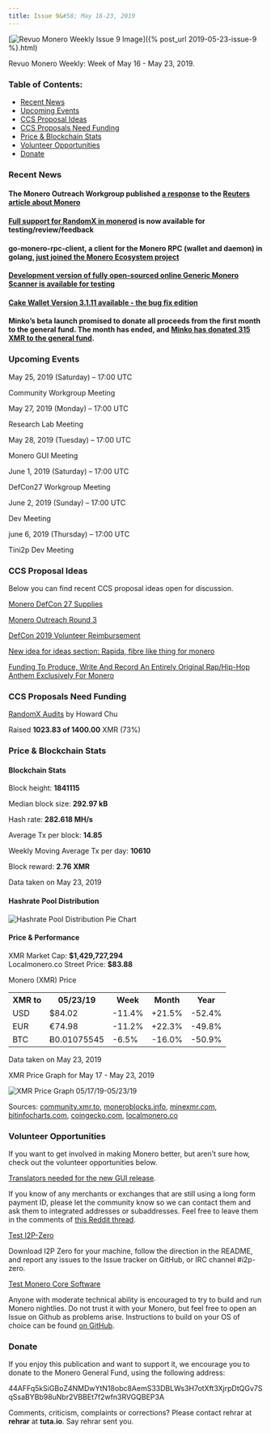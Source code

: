 ```yaml
---
title: Issue 9&#58; May 16-23, 2019
---
```

[<img src="/img/img-issue9.jpg" alt="Revuo Monero Weekly Issue 9 Image">]({% post_url 2019-05-23-issue-9 %}.html)

Revuo Monero Weekly: Week of May 16 - May 23, 2019.
<!--more-->

<h3>Table of Contents:</h3>
<ul class="contents">
    <li><a href="#news">Recent News</a></li>
    <li><a href="#events">Upcoming Events</a></li>
    <li><a href="#ideas">CCS Proposal Ideas</a></li>
    <li><a href="#proposals">CCS Proposals Need Funding</a></li>
    <li><a href="#stats">Price & Blockchain Stats</a></li>
    <li><a href="#volunteer">Volunteer Opportunities</a></li>
    <li><a href="#donate">Donate</a></li>
</ul>

<h3 id="news">Recent News</h3>

<div class="newsbyte">
    <h4>The Monero Outreach Workgroup published <a href="https://www.monerooutreach.org/response-to-reuters.php" target="_blank">a response</a> to the <a href="https://www.reuters.com/article/us-crypto-currencies-altcoins-explainer/explainer-privacy-coin-monero-offers-near-total-anonymity-idUSKCN1SL0F0" target="_blank">Reuters article about Monero</a>
    </h4>
</div>

<div class="newsbyte">
    <h4><a href="https://www.reddit.com/r/Monero/comments/bpkuln/randomx_integration_in_monerod/" target="_blank">Full support for RandomX in monerod</a> is now available for testing/review/feedback
    </h4>
</div>

<div class="newsbyte">
    <h4>go-monero-rpc-client, a client for the Monero RPC (wallet and daemon) in golang, <a href="https://www.reddit.com/r/Monero/comments/bqtrj5/gomonerorpcclient_a_client_for_the_monero_rpc/" target="_blank">just joined the Monero Ecosystem project</a>
    </h4>
</div>

<div class="newsbyte">
    <h4>
    <a href="https://www.reddit.com/r/Monero/comments/br0wzt/development_version_of_fully_opensourced_online/" target="_blank">Development version of fully open-sourced online Generic Monero Scanner is available for testing</a>
    </h4>
</div>

<div class="newsbyte">
    <h4><a href="https://itunes.apple.com/us/app/cake-wallet-for-xmr-monero/id1334702542?mt=8" target="_blank">Cake Wallet Version 3.1.11 available - the bug fix edition</a>
    </h4>
</div>

<div class="newsbyte">
    <h4>Minko’s beta launch promised to donate all proceeds from the first month to the general fund. The month has ended, and <a href="https://www.reddit.com/r/Monero/comments/br67pt/minko_1st_month_donation_sent/" target="_blank">Minko has donated 315 XMR to the general fund</a>.
    </h4>
</div>

<h3 id="events">Upcoming Events</h3>

<div class="event">
    <p class="date" markdown="1">May 25, 2019 (Saturday) – 17:00 UTC</p>
    <p markdown="1">Community Workgroup Meeting</p>
</div>

<div class="event">
    <p class="date" markdown="1">May 27, 2019 (Monday) – 17:00 UTC</p>
    <p markdown="1">Research Lab Meeting</p>
</div>

<div class="event">
    <p class="date" markdown="1">May 28, 2019 (Tuesday) – 17:00 UTC</p>
    <p markdown="1">Monero GUI Meeting</p>
</div>

<div class="event">
    <p class="date">June 1, 2019 (Saturday) – 17:00 UTC</p>
    <p>DefCon27 Workgroup Meeting</p>
</div>

<div class="event">
    <p class="date" markdown="1">June 2, 2019 (Sunday) – 17:00 UTC</p>
    <p markdown="1">Dev Meeting</p>
</div>

<div class="event">
    <p class="date" markdown="1">june 6, 2019 (Thursday) – 17:00 UTC</p>
    <p markdown="1">Tini2p Dev Meeting</p>
</div>

<h3 id="ideas">CCS Proposal Ideas</h3>

<p>Below you can find recent CCS proposal ideas open for discussion.</p>

<div class="proposal">
<p><a href="https://repo.getmonero.org/monero-project/ccs-proposals/merge_requests/71" target="_blank">Monero DefCon 27 Supplies</a></p>
</div>

<div class="proposal">
<p><a href="https://repo.getmonero.org/monero-project/ccs-proposals/merge_requests/70" target="_blank">Monero Outreach Round 3</a></p>
</div>

<div class="proposal">
<p><a href="https://repo.getmonero.org/monero-project/ccs-proposals/merge_requests/69" target="_blank">DefCon 2019 Volunteer Reimbursement</a></p>
</div>

<div class="proposal">
<p><a href="https://repo.getmonero.org/monero-project/ccs-proposals/merge_requests/62" target="_blank">New idea for ideas section: Rapida, fibre like thing for monero</a></p>
</div>

<div class="proposal">
<p><a href="https://repo.getmonero.org/monero-project/ccs-proposals/merge_requests/65" target="_blank">Funding To Produce, Write And Record An Entirely Original Rap/Hip-Hop Anthem Exclusively For Monero</a></p>
</div>

<h3 id="proposals">CCS Proposals Need Funding</h3>

<div class="proposal">
    <p><a href="https://ccs.getmonero.org/proposals/RandomX-audit.html" target="_blank">RandomX Audits</a> by Howard Chu</p>
    <p>Raised <b>1023.83 of 1400.00</b> XMR (73%)</p>
</div>

<h3 id="stats">Price & Blockchain Stats</h3>

<h4 class="stat">Blockchain Stats</h4>

<div class="bcstats">
    <p>Block height: <b>1841115</b></p>
    <p>Median block size: <b>292.97 kB</b></p>
    <p>Hash rate: <b>282.618 MH/s</b></p>
    <p>Average Tx per block: <b>14.85</b></p>
    <p>Weekly Moving Average Tx per day: <b>10610</b></p>
    <p>Block reward: <b>2.76 XMR</b></p>
</div>
<p class="note">Data taken on May 23, 2019</p>

<h4 class="stat">Hashrate Pool Distribution</h4>
<p><img src="/img/hashrate-pool-distribution-0523.png" alt="Hashrate Pool Distribution Pie Chart"/></p>

<h4 class="stat">Price & Performance</h4>

<div class="price-intro">XMR Market Cap:  <b>$1,429,727,294</b><br>Localmonero.co Street Price: <b>$83.88</b></div>

<p class="table-title">Monero (XMR) Price</p>
<table class="price-table">
  <tr class="row1">
    <th>XMR to</th>
    <th>05/23/19</th>
    <th>Week</th>
    <th>Month</th>
    <th>Year</th>
  </tr>
  <tr>
    <td data-th="XMR to">USD</td>
    <td data-th="05/23/19">$84.02</td>
    <td data-th="Week" class="red">-11.4%</td>
    <td data-th="Month" class="green">+21.5%</td>
    <td data-th="Year" class="red">-52.4%</td>
  </tr>
  <tr class="row3">
    <td data-th="XMR to">EUR</td>
    <td data-th="05/23/19">€74.98</td>
    <td data-th="Week" class="red">-11.2%</td>
    <td data-th="Month" class="green">+22.3%</td>
    <td data-th="Year" class="red">-49.8%</td>
  </tr>
  <tr>
    <td data-th="XMR to">BTC</td>
    <td data-th="05/23/19">Ƀ0.01075545</td>
    <td data-th="Week" class="red">-6.5%</td>
    <td data-th="Month" class="red">-16.0%</td>
    <td data-th="Year" class="red">-50.9%</td>
  </tr>
</table>
<p class="note">Data taken on May 23, 2019</p>

<p class="table-title">XMR Price Graph for May 17 - May 23, 2019</p>

![XMR Price Graph 05/17/19-05/23/19](/img/weekly-chart-0523.png "XMR Price Graph 05/17/19-05/23/19") 

Sources: <a href="https://community.xmr.to/explorer/mainnet/" target="_blank">community.xmr.to</a>, <a href="https://moneroblocks.info/stats/transaction-stats" target="_blank">moneroblocks.info</a>, <a href="https://minexmr.com/pools.html" target="_blank">minexmr.com</a>, <a href="https://bitinfocharts.com/monero/" target="_blank">bitinfocharts.com</a>, <a href="https://www.coingecko.com/" target="_blank">coingecko.com</a>, <a href="https://localmonero.co/" target="_blank">localmonero.co</a>

<h3 id="volunteer">Volunteer Opportunities</h3>

<p>If you want to get involved in making Monero better, but aren’t sure how, check out the volunteer opportunities below.</p>

<div class="newsbyte">
    <p><a href="https://old.reddit.com/r/Monero/comments/bqhjw8/many_languages_of_the_gui_wallet_still_need_to_be/" target="_blank">Translators needed for the new GUI release</a>.</p>
</div>

<div class="newsbyte">
    <p>If you know of any merchants or exchanges that are still using a long form payment ID, please let the community know so we can contact them and ask them to integrated addresses or subaddresses. Feel free to leave them in the comments of <a href="https://reddit.com/r/Monero/comments/bib6zq/list_of_services_using_long_payment_ids_a_call/" target="_blank">this Reddit thread</a>.</p>
</div>

<div class="newsbyte">
    <p class="date"><a href="https://github.com/i2p-zero/i2p-zero/releases" target="_blank">Test I2P-Zero</a></p>
    <p>Download I2P Zero for your machine, follow the direction in the README, and report any issues to the Issue tracker on GitHub, or IRC channel #i2p-zero.</p>
</div>

<div class="newsbyte">
    <p class="date"><a href="https://github.com/monero-project/monero" target="_blank">Test Monero Core Software</a></p>
    <p>Anyone with moderate technical ability is encouraged to try to build and run Monero nightlies. Do not trust it with your Monero, but feel free to open an Issue on Github as problems arise. Instructions to build on your OS of choice can be found <a href="https://github.com/monero-project/monero#compiling-monero-from-source" target="_blank">on GitHub</a>. </p>
</div>

<h3 id="donate">Donate</h3>

<p markdown="1">If you enjoy this publication and want to support it, we encourage you to donate to the Monero General Fund, using the following address:</p>

<p class="address" markdown="1">44AFFq5kSiGBoZ4NMDwYtN18obc8AemS33DBLWs3H7otXft3XjrpDtQGv7SqSsaBYBb98uNbr2VBBEt7f2wfn3RVGQBEP3A</p>

<!--p><a href="monero:44AFFq5kSiGBoZ4NMDwYtN18obc8AemS33DBLWs3H7otXft3XjrpDtQGv7SqSsaBYBb98uNbr2VBBEt7f2wfn3RVGQBEP3A" class="qr"><img src="/img/donate-monero.png"></a></p-->

Comments, criticism, complaints or corrections? Please contact rehrar at **rehrar** at **tuta.io**. Say rehrar sent you.